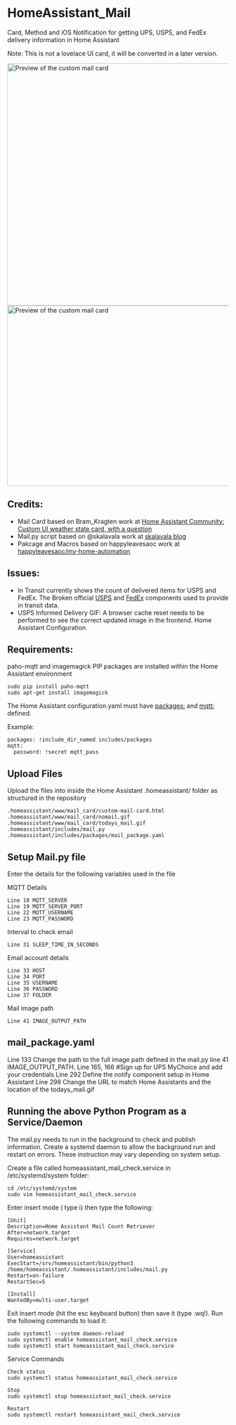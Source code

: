 # HomeAssistant_Mail

Card, Method and iOS Notification for getting UPS, USPS, and FedEx delivery information in Home Assistant

Note: This is not a lovelace UI card, it will be converted in a later version.

<img src="https://github.com/moralmunky/HomeAssistant_Mail_Card/blob/master/mail_card_screenshot.jpg" alt="Preview of the custom mail card" width="505" height="552" />

<img src="https://github.com/moralmunky/HomeAssistant_Mail_Card/blob/master/notification_screenshot.jpg" alt="Preview of the custom mail card" width="505" height="411" />

## Credits:

* Mail Card based on Bram_Kragten work at [Home Assistant Community: Custom UI weather state card, with a question](https://community.home-assistant.io/t/custom-ui-weather-state-card-with-a-question/23008)
* Mail.py script based on @skalavala work at [skalavala blog](https://blog.kalavala.net/usps/homeassistant/mqtt/2018/01/12/usps.html)
* Pakcage and Macros based on happyleavesaoc work at [happyleavesaoc/my-home-automation](https://github.com/happyleavesaoc/my-home-automation)

## Issues:

* In Transit currently shows the count of delivered items for USPS and FedEx. The Broken official [USPS](https://www.home-assistant.io/components/usps/) and [FedEx](https://www.home-assistant.io/components/sensor.fedex/) components used to provide in transit data. 
* USPS Informed Delivery GIF: A browser cache reset needs to be performed to see the correct updated image in the frontend.
Home Assistant Configuration

## Requirements:

paho-mqtt and imagemagick PIP packages are installed within the Home Assistant environment
```
sudo pip install paho-mqtt
sudo apt-get install imagemagick
```
The Home Assistant configuration.yaml must have [packages:](https://www.home-assistant.io/components/mqtt/) and [mqtt:](https://www.home-assistant.io/components/mqtt/) defined.

Example:
```
packages: !include_dir_named includes/packages
mqtt:
  password: !secret mqtt_pass
```

## Upload Files

Upload the files into inside the Home Assistant .homeassistant/ folder as structured in the repository
```
.homeassistant/www/mail_card/custom-mail-card.html
.homeassistant/www/mail_card/nomail.gif
.homeassistant/www/mail_card/todays_mail.gif
.homeassistant/includes/mail.py
.homeassistant/includes/packages/mail_package.yaml
```
## Setup Mail.py file

Enter the details for the following variables used in the file

MQTT Details
```
Line 18 MQTT_SERVER
Line 19 MQTT_SERVER_PORT
Line 22 MQTT_USERNAME
Line 23 MQTT_PASSWORD
```

Interval to check email
```
Line 31 SLEEP_TIME_IN_SECONDS
```

Email account details
```
Line 33 HOST
Line 34 PORT
Line 35 USERNAME
Line 36 PASSWORD
Line 37 FOLDER
```

Mail image path
```
Line 41 IMAGE_OUTPUT_PATH
```

## mail_package.yaml

Line 133 Change the path to the full image path defined in the mail.py line 41 IMAGE_OUTPUT_PATH.
Line 165, 166 #Sign up for UPS MyChoice and add your credentials
Line 292 Define the notify component setup in Home Assistant
Line 298 Change the URL to match Home Assistants and the location of the todays_mail.gif

## Running the above Python Program as a Service/Daemon

The mail.py needs to run in the background to check and publish information. Create a systemd daemon to allow the background run and restart on errors. These instruction may vary depending on system setup.

Create a file called homeassistant_mail_check.service in /etc/systemd/system folder:
```
cd /etc/systemd/system
sudo vim homeassistant_mail_check.service
```
Enter insert mode ( type i) then type the following:
```
[Unit]
Description=Home Assistant Mail Count Retriever
After=network.target
Requires=network.target

[Service]
User=homeassistant
ExecStart=/srv/homeassistant/bin/python3 /home/homeassistant/.homeassistant/includes/mail.py
Restart=on-failure
RestartSec=5

[Install]
WantedBy=multi-user.target
```

Exit insert mode (hit the esc keyboard button) then save it (type :wq!). Run the following commands to load it:
```
sudo systemctl --system daemon-reload
sudo systemctl enable homeassistant_mail_check.service
sudo systemctl start homeassistant_mail_check.service
```

Service Commands
```
Check status
sudo systemctl status homeassistant_mail_check.service

Stop
sudo systemctl stop homeassistant_mail_check.service

Restart
sudo systemctl restart homeassistant_mail_check.service
```
